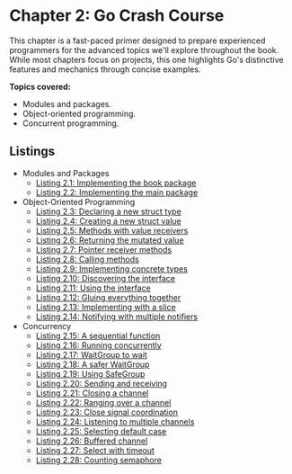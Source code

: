 # Chapter 2: Go Crash Course

This chapter is a fast-paced primer designed to prepare experienced programmers for the advanced topics we'll explore throughout the book. While most chapters focus on projects, this one highlights Go's distinctive features and mechanics through concise examples.

**Topics covered:**
- Modules and packages.
- Object-oriented programming.
- Concurrent programming.

## Listings

- Modules and Packages
  - [Listing 2.1: Implementing the book package](../../all-listings/02-go-crash-course/01-implementing-the-book-package.md)
  - [Listing 2.2: Implementing the main package](../../all-listings/02-go-crash-course/02-implementing-the-main-package.md)
- Object-Oriented Programming
  - [Listing 2.3: Declaring a new struct type](../../all-listings/02-go-crash-course/03-declaring-a-new-struct-type.md)
  - [Listing 2.4: Creating a new struct value](../../all-listings/02-go-crash-course/04-creating-a-new-struct-value.md)
  - [Listing 2.5: Methods with value receivers](../../all-listings/02-go-crash-course/05-methods-with-value-receivers.md)
  - [Listing 2.6: Returning the mutated value](../../all-listings/02-go-crash-course/06-returning-the-mutated-value.md)
  - [Listing 2.7: Pointer receiver methods](../../all-listings/02-go-crash-course/07-pointer-receiver-methods.md)
  - [Listing 2.8: Calling methods](../../all-listings/02-go-crash-course/08-calling-methods.md)
  - [Listing 2.9: Implementing concrete types](../../all-listings/02-go-crash-course/09-implementing-concrete-types.md)
  - [Listing 2.10: Discovering the interface](../../all-listings/02-go-crash-course/10-discovering-the-interface.md)
  - [Listing 2.11: Using the interface](../../all-listings/02-go-crash-course/11-using-the-interface.md)
  - [Listing 2.12: Gluing everything together](../../all-listings/02-go-crash-course/12-gluing-everything-together.md)
  - [Listing 2.13: Implementing with a slice](../../all-listings/02-go-crash-course/13-implementing-with-a-slice.md)
  - [Listing 2.14: Notifying with multiple notifiers](../../all-listings/02-go-crash-course/14-notifying-with-multiple-notifiers.md)
- Concurrency
  - [Listing 2.15: A sequential function](../../all-listings/02-go-crash-course/15-a-sequential-function.md)
  - [Listing 2.16: Running concurrently](../../all-listings/02-go-crash-course/16-running-concurrently.md)
  - [Listing 2.17: WaitGroup to wait](../../all-listings/02-go-crash-course/17-waitgroup-to-wait.md)
  - [Listing 2.18: A safer WaitGroup](../../all-listings/02-go-crash-course/18-a-safer-waitgroup.md)
  - [Listing 2.19: Using SafeGroup](../../all-listings/02-go-crash-course/19-using-safegroup.md)
  - [Listing 2.20: Sending and receiving](../../all-listings/02-go-crash-course/20-sending-and-receiving.md)
  - [Listing 2.21: Closing a channel](../../all-listings/02-go-crash-course/21-closing-a-channel.md)
  - [Listing 2.22: Ranging over a channel](../../all-listings/02-go-crash-course/22-ranging-over-a-channel.md)
  - [Listing 2.23: Close signal coordination](../../all-listings/02-go-crash-course/23-close-signal-coordination.md)
  - [Listing 2.24: Listening to multiple channels](../../all-listings/02-go-crash-course/24-listening-to-multiple-channels.md)
  - [Listing 2.25: Selecting default case](../../all-listings/02-go-crash-course/25-selecting-default-case.md)
  - [Listing 2.26: Buffered channel](../../all-listings/02-go-crash-course/26-buffered-channel.md)
  - [Listing 2.27: Select with timeout](../../all-listings/02-go-crash-course/27-select-with-timeout.md)
  - [Listing 2.28: Counting semaphore](../../all-listings/02-go-crash-course/28-counting-semaphore.md)
